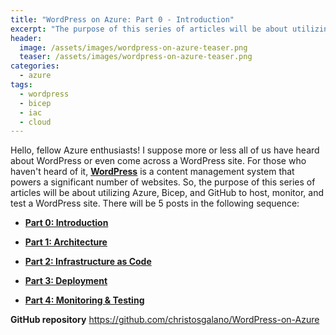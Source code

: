 ```yaml
---
title: "WordPress on Azure: Part 0 - Introduction"
excerpt: "The purpose of this series of articles will be about utilizing Azure, Bicep, and GitHub to host, monitor, and test a WordPress site."
header:
  image: /assets/images/wordpress-on-azure-teaser.png
  teaser: /assets/images/wordpress-on-azure-teaser.png
categories:
  - azure
tags:
  - wordpress
  - bicep
  - iac
  - cloud
---
```


Hello, fellow Azure enthusiasts! I suppose more or less all of us have heard about WordPress or even come across a WordPress site. For those who haven't heard of it, [**WordPress**](https://en.wikipedia.org/wiki/WordPress) is a content management system that powers a significant number of websites. So, the purpose of this series of articles will be about utilizing Azure, Bicep, and GitHub to host, monitor, and test a WordPress site. There will be 5 posts in the following sequence:

* [**Part 0: Introduction**](2022-11-07-wordpress-on-azure-introduction.md)

* [**Part 1: Architecture**](2022-11-07-wordpress-on-azure-architecture.md)

* [**Part 2: Infrastructure as Code**](2022-11-24-wordpress-on-azure-iac.md)

* [**Part 3: Deployment**](2022-12-09-wordpress-on-azure-deployment.md)

* [**Part 4: Monitoring & Testing**](2023-01-03-wordpress-on-azure-monitoring-and-testing.md)

**GitHub repository** <https://github.com/christosgalano/WordPress-on-Azure>
